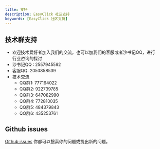 ```yaml
---
title: 支持
description: EasyClick 社区支持
keywords: [EasyClick 社区支持]
---
```


## 技术群支持
- 欢迎技术爱好者加入我们的交流，也可以加我们的客服或者沙书记QQ，进行行业咨询的探讨
- 沙书记QQ : 2557945562
- 客服QQ: 2050858539
- 技术交流
    - QQ群1: 777164022
    - QQ群2: 922739785
    - QQ群3: 647082990
    - QQ群4: 772810035
    - QQ群5: 484379843
    - QQ群6: 435253761
## Github issues

[Github issues](https://github.com/easy-click/easyclick-libs) 你都可以搜索你的问题或提出新的问题。




